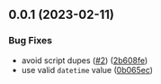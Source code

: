 

## 0.0.1 (2023-02-11)


### Bug Fixes

* avoid script dupes ([#2](https://github.com/danielroe/nuxt-time/issues/2)) ([2b608fe](https://github.com/danielroe/nuxt-time/commit/2b608fe7b71fcd910b8ea68589e4e7d18b1c544f))
* use valid `datetime` value ([0b065ec](https://github.com/danielroe/nuxt-time/commit/0b065ec0d168f1258fc52eadc7df68738a12533c))